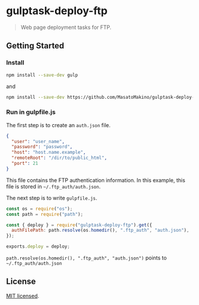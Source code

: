 # gulptask-deploy-ftp

> Web page deployment tasks for FTP.

## Getting Started

### Install

```bash
npm install --save-dev gulp
```

and

```bash
npm install --save-dev https://github.com/MasatoMakino/gulptask-deploy-ftp.git
```

### Run in gulpfile.js

The first step is to create an `auth.json` file.

```json
{
  "user": "user_name",
  "password": "password",
  "host": "host.name.example",
  "remoteRoot": "/dir/to/public_html",
  "port": 21
}
```

This file contains the FTP authentication information. In this example, this file is stored in `~/.ftp_auth/auth.json`.

The next step is to write `gulpfile.js`.

```js
const os = require("os");
const path = require("path");

const { deploy } = require("gulptask-deploy-ftp").get({
  authFilePath: path.resolve(os.homedir(), ".ftp_auth", "auth.json"),
});

exports.deploy = deploy;
```

`path.resolve(os.homedir(), ".ftp_auth", "auth.json")` points to `~/.ftp_auth/auth.json`

## License

[MIT licensed](LICENSE).
